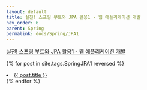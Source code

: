 ```yaml
---
layout: default
title: 실전! 스프링 부트와 JPA 활용1 - 웹 애플리케이션 개발
nav_order: 6
parent: Spring
permalink: docs/Spring/JPA1
---
```

[실전! 스프링 부트와 JPA 활용1 - 웹 애플리케이션 개발](https://www.inflearn.com/course/%EC%8A%A4%ED%94%84%EB%A7%81%EB%B6%80%ED%8A%B8-JPA-%ED%99%9C%EC%9A%A9-1)

{% for post in site.tags.SpringJPA1 reversed %}
  <li><a href="{{ post.url }}">{{ post.title }}</a></li>
{% endfor %}

